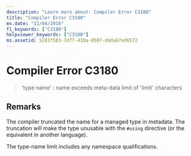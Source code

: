 ```yaml
---
description: "Learn more about: Compiler Error C3180"
title: "Compiler Error C3180"
ms.date: "11/04/2016"
f1_keywords: ["C3180"]
helpviewer_keywords: ["C3180"]
ms.assetid: 5281f583-7df7-418a-8507-d4da67ed6572
---
```

# Compiler Error C3180

> 'type name' : name exceeds meta-data limit of 'limit' characters

## Remarks

The compiler truncated the name for a managed type in metadata. The truncation will make the type unusable with the `#using` directive (or the equivalent in another language).

The type-name limit includes any namespace qualifications.
